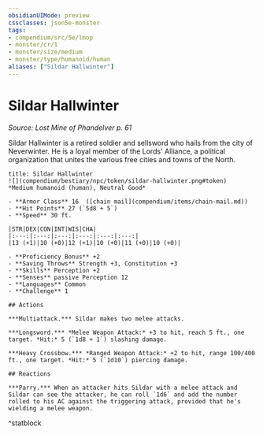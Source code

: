 ```yaml
---
obsidianUIMode: preview
cssclasses: json5e-monster
tags:
- compendium/src/5e/lmop
- monster/cr/1
- monster/size/medium
- monster/type/humanoid/human
aliases: ["Sildar Hallwinter"]
---
```

# Sildar Hallwinter
*Source: Lost Mine of Phandelver p. 61*  

Sildar Hallwinter is a retired soldier and sellsword who hails from the city of Neverwinter. He is a loyal member of the Lords' Alliance, a political organization that unites the various free cities and towns of the North.

```ad-statblock
title: Sildar Hallwinter
![](compendium/bestiary/npc/token/sildar-hallwinter.png#token)
*Medium humanoid (human), Neutral Good*

- **Armor Class** 16  ([chain mail](compendium/items/chain-mail.md))
- **Hit Points** 27 (`5d8 + 5`)
- **Speed** 30 ft.

|STR|DEX|CON|INT|WIS|CHA|
|:---:|:---:|:---:|:---:|:---:|:---:|
|13 (+1)|10 (+0)|12 (+1)|10 (+0)|11 (+0)|10 (+0)|

- **Proficiency Bonus** +2
- **Saving Throws** Strength +3, Constitution +3
- **Skills** Perception +2
- **Senses** passive Perception 12
- **Languages** Common
- **Challenge** 1

## Actions

***Multiattack.*** Sildar makes two melee attacks.

***Longsword.*** *Melee Weapon Attack:* +3 to hit, reach 5 ft., one target. *Hit:* 5 (`1d8 + 1`) slashing damage.

***Heavy Crossbow.*** *Ranged Weapon Attack:* +2 to hit, range 100/400 ft., one target. *Hit:* 5 (`1d10`) piercing damage.

## Reactions

***Parry.*** When an attacker hits Sildar with a melee attack and Sildar can see the attacker, he can roll `1d6` and add the number rolled to his AC against the triggering attack, provided that he's wielding a melee weapon.
```
^statblock